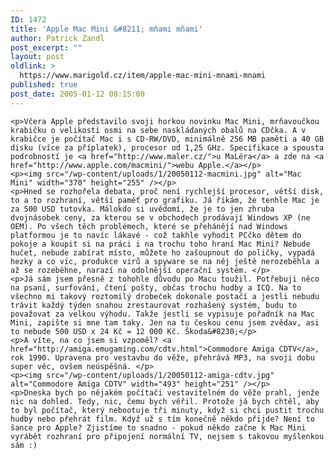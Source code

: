 ```yaml
---
ID: 1472
title: 'Apple Mac Mini &#8211; mňami mňami'
author: Patrick Zandl
post_excerpt: ""
layout: post
oldlink: >
  https://www.marigold.cz/item/apple-mac-mini-mnami-mnami
published: true
post_date: 2005-01-12 08:15:00
---
```

	<p>Včera Apple představilo svoji horkou novinku Mac Mini, mrňavoučkou krabičku o velikosti osmi na sebe naskládaných obalů na CDčka. A v krabičce je počítač Mac i s CD-RW/DVD, minimálně 256 MB paměti a 40 GB disku (více za příplatek), procesor od 1,25 GHz. Specifikace a spousta podrobností je <a href="http://www.maler.cz/">u MaLéra</a> a zde na <a href="http://www.apple.com/macmini/">webu Apple.</a></p>
	<p><img src="/wp-content/uploads/1/20050112-macmini.jpg" alt="Mac Mini" width="370" height="255" /></p>
	<p>Hned se rozhořela debata, proč není rychlejší procesor, větší disk, to a to rozhraní, větší paměť pro grafiku. Já říkám, že tenhle Mac je za 500 USD tutovka. Málokdo si uvědomí, že je to jen zhruba dvojnásobek ceny, za kterou se v obchodech prodávají Windows XP (ne OEM). Po všech těch problémech, které se přehánějí nad Windows platformou je to navíc lákavé - což takhle vyhodit PCčko dětem do pokoje a koupit si na práci i na trochu toho hraní Mac Mini? Nebude hučet, nebude zabírat místo, můžete ho zašoupnout do poličky, vypadá hezky a co víc, produkce virů a spyware se na něj ještě nerozeběhla a až se rozeběhne, narazí na odolnější operační systém. </p>
	<p>Já sám jsem přesně z tohohle důvodu po Macu toužil. Potřebuji něco na psaní, surfování, čtení pošty, občas trochu hudby a ICQ. Na to všechno mi takový roztomilý drobeček dokonale postačí a jestli nebudu trávit každý týden snahou zrestaurovat rozhašený systém, budu to považovat za velkou výhodu. Takže jestli se vypisuje pořadník na Mac Mini, zapište si mne tam taky. Jen na tu českou cenu jsem zvědav, asi to nebude 500 USD x 24 Kč = 12 000 Kč. Škoda&#8230;</p>
	<p>A víte, na co jsem si vzpoměl? <a href="http://amiga.emugaming.com/cdtv.html">Commodore Amiga CDTV</a>, rok 1990. Upravena pro vestavbu do věže, přehrává MP3, na svoji dobu super věc, ovšem neúspěšná. </p>
	<p><img src="/wp-content/uploads/1/20050112-amiga-cdtv.jpg" alt="Commodore Amiga CDTV" width="493" height="251" /></p>
	<p>Dneska bych po nějakém počítači vestavitelném do věže prahl, jenže nic na dohled. Tedy, nic, čemu bych věřil. Protože já bych chtěl, aby to byl počítač, který nebootuje tři minuty, když si chci pustit trochu hudby nebo přehrát film. Když už s tím konečně někdo přijde? Není to šance pro Apple? Zjistíme to snadno - pokud někdo začne k Mac Mini vyrábět rozhraní pro připojení normální TV, nejsem s takovou myšlenkou sám :)
</p>